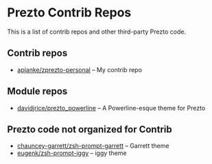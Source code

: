 Prezto Contrib Repos
=========================

This is a list of contrib repos and other third-party Prezto code.

##  Contrib repos

* [apjanke/zprezto-personal](https://github.com/apjanke/zprezto-personal) – My contrib repo

##  Module repos

* [davidjrice/prezto_powerline](https://github.com/davidjrice/prezto_powerline) – A Powerline-esque theme for Prezto

##  Prezto code not organized for Contrib

* [chauncey-garrett/zsh-prompt-garrett](https://github.com/chauncey-garrett/zsh-prompt-garrett) – Garrett theme
* [eugenk/zsh-prompt-iggy](https://github.com/eugenk/zsh-prompt-iggy) – iggy theme

